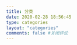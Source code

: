 ```yaml
---
title: 分类
date: 2020-02-28 18:56:45
type: categories
layout: "categories"
comments: false #关闭评论
---
```

